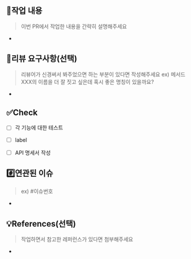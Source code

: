 ## 📝작업 내용
> 이번 PR에서 작업한 내용을 간략히 설명해주세요
- 


## 💬리뷰 요구사항(선택)
> 리뷰어가 신경써서 봐주었으면 하는 부분이 있다면 작성해주세요
> ex) 메서드 XXX의 이름을 더 잘 짓고 싶은데 혹시 좋은 명칭이 있을까요?
-


## ✅Check
- [ ] 각 기능에 대한 테스트
- [ ] label
- [ ] API 명세서 작성


## #️⃣연관된 이슈
> ex) #이슈번호
-


## 💡References(선택)
> 작업하면서 참고한 레퍼런스가 있다면 첨부해주세요
- 
